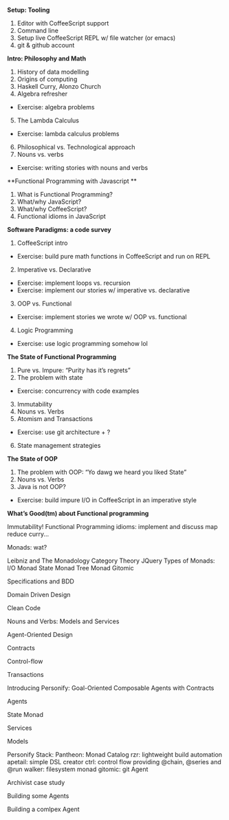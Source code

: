 **Setup: Tooling**

1. Editor with CoffeeScript support
2. Command line
3. Setup live CoffeeScript REPL w/ file watcher (or emacs)
4. git & github account

**Intro: Philosophy and Math**

1. History of data modelling
2. Origins of computing
3. Haskell Curry, Alonzo Church
4. Algebra refresher
  * Exercise: algebra problems
5. The Lambda Calculus
  * Exercise: lambda calculus problems
6. Philosophical vs. Technological approach
7. Nouns vs. verbs
  * Exercise: writing stories with nouns and verbs

**Functional Programming with Javascript **

1. What is Functional Programming?
2. What/why JavaScript? 
3. What/why CoffeeScript?
4. Functional idioms in JavaScript

**Software Paradigms: a code survey**

1. CoffeeScript intro
  * Exercise: build pure math functions in CoffeeScript and run on REPL
2. Imperative vs. Declarative 
  * Exercise: implement loops vs. recursion
  * Exercise: implement our stories w/ imperative vs. declarative 
3. OOP vs. Functional
  * Exercise: implement stories we wrote w/ OOP vs. functional 
4. Logic Programming
  * Exercise: use logic programming somehow lol

**The State of Functional Programming**
	
1. Pure vs. Impure: “Purity has it’s regrets”
2. The problem with state
  * Exercise: concurrency with code examples
3. Immutability 
4. Nouns vs. Verbs
5. Atomism and Transactions 
  * Exercise: use git architecture + ?
6. State management strategies	

**The State of OOP**

1. The problem with OOP: “Yo dawg we heard you liked State”
2. Nouns vs. Verbs
3. Java is not OOP?
  * Exercise: build impure I/O in CoffeeScript in an imperative style

**What’s Good(tm) about Functional programming**

Immutability!
Functional Programming idioms: implement and discuss
map
reduce
curry...


Monads: wat?

Leibniz and The Monadology 
Category Theory 
JQuery
Types of Monads:
I/O Monad
State Monad
Tree Monad 
Gitomic


Specifications and BDD

Domain Driven Design

Clean Code

Nouns and Verbs: Models and Services

Agent-Oriented Design

Contracts

Control-flow 

Transactions



Introducing Personify: Goal-Oriented Composable Agents with Contracts

Agents

State Monad 

Services 

Models

Personify Stack:
Pantheon: Monad Catalog
rzr: lightweight build automation 
apetail: simple DSL creator 
ctrl: control flow providing @chain, @series and @run
walker: filesystem monad
gitomic: git Agent

Archivist case study

Building some Agents

Building a comlpex Agent 

